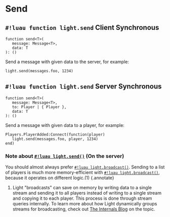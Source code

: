 # Send

## `#!luau function light.send` <span class="md-tag md-tag-icon md-tag--client">Client</span> <span class="md-tag md-tag-icon md-tag--sync">Synchronous</span>

```luau
function send<T>(
   message: Message<T>,
   data: T
): ()
```

Send a message with given data to the server, for example:

```luau
light.send(messages.foo, 1234)
```

## `#!luau function light.send` <span class="md-tag md-tag-icon md-tag--server">Server</span> <span class="md-tag md-tag-icon md-tag--sync">Synchronous</span>

```luau
function send<T>(
   message: Message<T>,
   to: Player | { Player },
   data: T
): ()
```

Send a message with given data to a player, for example:

```luau
Players.PlayerAdded:Connect(function(player)
   light.send(messages.foo, player, 1234)
end)
```

### Note about [`#!luau light.send()`](./send.md) (On the server)

You should almost always prefer
[`#!luau light.broadcast()`](./broadcast.md). Sending to a list of players is much more memory-efficient with
[`#!luau light.broadcast()`](./broadcast.md), because it operates on different logic.(1)
{.annotate}

1. Light "broadcasts" can save on memory by writing data to a single stream and sending it to all players instead of
   writing to a single stream and copying it to each player. This process is done through stream queries internally. To
   learn more about how Light dynamically groups streams for broadcasting, check out
   [The Internals Blog](../../../../blog/internals/dynamic_streams.md) on the topic.
